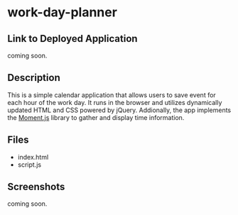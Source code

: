 # work-day-planner

## Link to Deployed Application
coming soon.

## Description
This is a simple calendar application that allows users to save event for each hour of the work day. It runs in the browser and utilizes dynamically updated HTML and CSS powered by jQuery. Addionally, the app implements the [Moment.js](https://momentjs.com/) library to gather and display time information.

## Files
* index.html
* script.js

## Screenshots
coming soon.